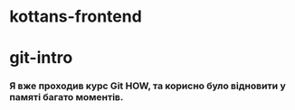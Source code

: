 # kottans-frontend

# git-intro

### Я вже проходив курс Git HOW, та корисно було відновити у памяті багато моментів.
